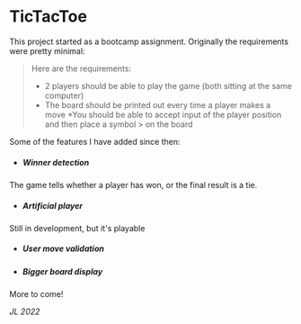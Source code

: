 # TicTacToe

This project started as a bootcamp assignment. Originally the requirements were pretty minimal:

>Here are the requirements:
>
>    * 2 players should be able to play the game (both sitting at the same computer)
>    * The board should be printed out every time a player makes a move
>    *You should be able to accept input of the player position and then place a symbol >     on the board

Some of the features I have added since then:

  * ##### Winner detection
  The game tells whether a player has won, or the final result is a tie.
  * ##### Artificial player
  Still in development, but it's playable
  * ##### User move validation
  * ##### Bigger board  display  

More to come!

*JL 2022*
